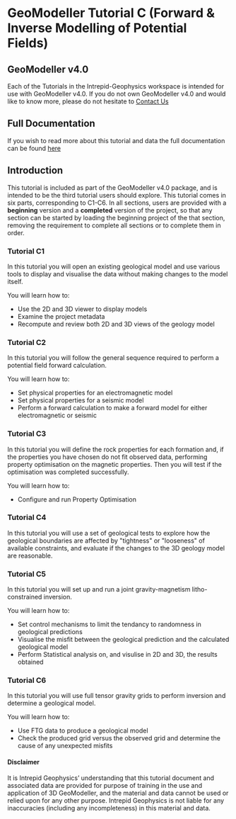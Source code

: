 # GeoModeller Tutorial C (Forward & Inverse Modelling of Potential Fields)

## GeoModeller v4.0

Each of the Tutorials in the Intrepid-Geophysics workspace is intended for use with GeoModeller v4.0. If you do not own GeoModeller v4.0 and would like to know more, please do not hesitate to [Contact Us](http://www.intrepid-geophysics.com/ig/index.php?page=contact-us)

## Full Documentation

If you wish to read more about this tutorial and data the full documentation can be found [here](https://docs.intrepid-geophysics.com/geomodeller/topics/3D_GeoModeller_Tutorial_Case_Study_C.html)
## Introduction

This tutorial is included as part of the GeoModeller v4.0 package, and is intended to be the third tutorial users should explore. This tutorial comes in six parts, corresponding to C1-C6. In all sections, users are provided with a **beginning** version and a **completed** version of the project, so that any section can be started by loading the beginning project of the that section, removing the requirement to complete all sections or to complete them in order.

### Tutorial C1

In this tutorial you will open an existing geological model and use various tools to display and visualise the data without making changes to the model itself.

You will learn how to:

* Use the 2D and 3D viewer to display models
* Examine the project metadata
* Recompute and review both 2D and 3D views of the geology model

### Tutorial C2

In this tutorial you will follow the general sequence required to perform a potential field forward calculation.

You will learn how to:

* Set physical properties for an electromagnetic model
* Set physical properties for a seismic model
* Perform a forward calculation to make a forward model for either electromagnetic or seismic

### Tutorial C3

In this tutorial you will define the rock properties for each formation and, if the properties you have chosen do not fit observed data, performing property optimisation on the magnetic properties. Then you will test if the optimisation was completed successfully.

You will learn how to:

* Configure and run Property Optimisation

### Tutorial C4

In this tutorial you will use a set of geological tests to explore how the geological boundaries are affected by "tightness" or "looseness" of available constraints, and evaluate if the changes to the 3D geology model are reasonable.

### Tutorial C5

In this tutorial you will set up and run a joint gravity-magnetism litho-constrained inversion.

You will learn how to:

* Set control mechanisms to limit the tendancy to randomness in geological predictions
* Visualise the misfit between the geological prediction and the calculated geological model
* Perform Statistical analysis on, and visulise in 2D and 3D, the results obtained

### Tutorial C6

In this tutorial you will use full tensor gravity grids to perform inversion and determine a geological model.

You will learn how to:

* Use FTG data to produce a geological model
* Check the produced grid versus the observed grid and determine the cause of any unexpected misfits

#### Disclaimer

It is Intrepid Geophysics’ understanding that this tutorial document and associated data are provided for purpose of training in the use and application of 3D GeoModeller, and the material and data cannot be used or relied upon for any other purpose. Intrepid Geophysics is not liable for any inaccuracies (including any incompleteness) in this material and data.
